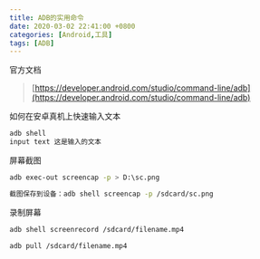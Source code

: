 ```yaml
---
title: ADB的实用命令
date: 2020-03-02 22:41:00 +0800
categories: [Android,工具]
tags: [ADB]
---
```



官方文档

> [https://developer.android.com/studio/command-line/adb](https://developer.android.com/studio/command-line/adb)


如何在安卓真机上快速输入文本

```bash
adb shell
input text 这是输入的文本
```


屏幕截图



```bash
adb exec-out screencap -p > D:\sc.png

截图保存到设备：adb shell screencap -p /sdcard/sc.png
```

录制屏幕


```bash
adb shell screenrecord /sdcard/filename.mp4

adb pull /sdcard/filename.mp4
```
